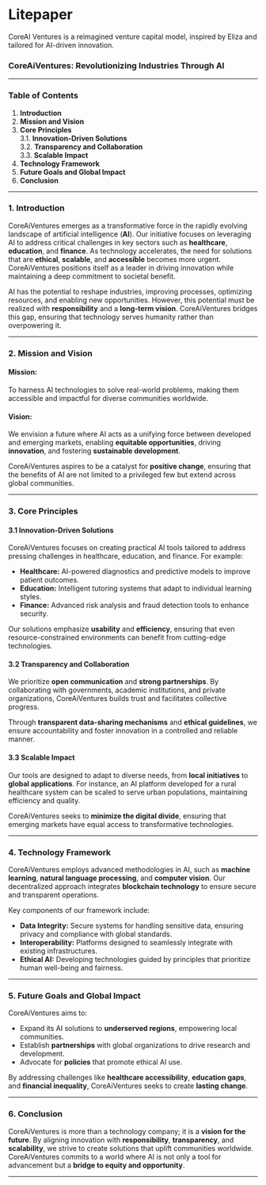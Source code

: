 # Litepaper
CoreAI Ventures is a reimagined venture capital model, inspired by Eliza and tailored for AI-driven innovation.

### **CoreAiVentures: Revolutionizing Industries Through AI**

---

### **Table of Contents**
1. **Introduction**  
2. **Mission and Vision**  
3. **Core Principles**  
   3.1. **Innovation-Driven Solutions**  
   3.2. **Transparency and Collaboration**  
   3.3. **Scalable Impact**  
4. **Technology Framework**  
5. **Future Goals and Global Impact**  
6. **Conclusion**  

---

### **1. Introduction**  
CoreAiVentures emerges as a transformative force in the rapidly evolving landscape of artificial intelligence (**AI**). Our initiative focuses on leveraging AI to address critical challenges in key sectors such as **healthcare**, **education**, and **finance**. As technology accelerates, the need for solutions that are **ethical**, **scalable**, and **accessible** becomes more urgent. CoreAiVentures positions itself as a leader in driving innovation while maintaining a deep commitment to societal benefit.

AI has the potential to reshape industries, improving processes, optimizing resources, and enabling new opportunities. However, this potential must be realized with **responsibility** and a **long-term vision**. CoreAiVentures bridges this gap, ensuring that technology serves humanity rather than overpowering it.

---

### **2. Mission and Vision**  
#### **Mission:**  
To harness AI technologies to solve real-world problems, making them accessible and impactful for diverse communities worldwide.

#### **Vision:**  
We envision a future where AI acts as a unifying force between developed and emerging markets, enabling **equitable opportunities**, driving **innovation**, and fostering **sustainable development**.

CoreAiVentures aspires to be a catalyst for **positive change**, ensuring that the benefits of AI are not limited to a privileged few but extend across global communities.

---

### **3. Core Principles**

#### **3.1 Innovation-Driven Solutions**  
CoreAiVentures focuses on creating practical AI tools tailored to address pressing challenges in healthcare, education, and finance. For example:  

- **Healthcare:** AI-powered diagnostics and predictive models to improve patient outcomes.  
- **Education:** Intelligent tutoring systems that adapt to individual learning styles.  
- **Finance:** Advanced risk analysis and fraud detection tools to enhance security.  

Our solutions emphasize **usability** and **efficiency**, ensuring that even resource-constrained environments can benefit from cutting-edge technologies.

#### **3.2 Transparency and Collaboration**  
We prioritize **open communication** and **strong partnerships**. By collaborating with governments, academic institutions, and private organizations, CoreAiVentures builds trust and facilitates collective progress.

Through **transparent data-sharing mechanisms** and **ethical guidelines**, we ensure accountability and foster innovation in a controlled and reliable manner.

#### **3.3 Scalable Impact**  
Our tools are designed to adapt to diverse needs, from **local initiatives** to **global applications**. For instance, an AI platform developed for a rural healthcare system can be scaled to serve urban populations, maintaining efficiency and quality.

CoreAiVentures seeks to **minimize the digital divide**, ensuring that emerging markets have equal access to transformative technologies.

---

### **4. Technology Framework**  
CoreAiVentures employs advanced methodologies in AI, such as **machine learning**, **natural language processing**, and **computer vision**. Our decentralized approach integrates **blockchain technology** to ensure secure and transparent operations.

Key components of our framework include:  
- **Data Integrity:** Secure systems for handling sensitive data, ensuring privacy and compliance with global standards.  
- **Interoperability:** Platforms designed to seamlessly integrate with existing infrastructures.  
- **Ethical AI:** Developing technologies guided by principles that prioritize human well-being and fairness.  

---

### **5. Future Goals and Global Impact**  
CoreAiVentures aims to:  
- Expand its AI solutions to **underserved regions**, empowering local communities.  
- Establish **partnerships** with global organizations to drive research and development.  
- Advocate for **policies** that promote ethical AI use.  

By addressing challenges like **healthcare accessibility**, **education gaps**, and **financial inequality**, CoreAiVentures seeks to create **lasting change**.

---

### **6. Conclusion**  
CoreAiVentures is more than a technology company; it is a **vision for the future**. By aligning innovation with **responsibility**, **transparency**, and **scalability**, we strive to create solutions that uplift communities worldwide. CoreAiVentures commits to a world where AI is not only a tool for advancement but a **bridge to equity and opportunity**.  

---
